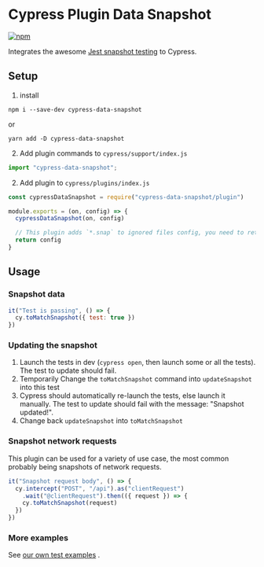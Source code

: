 # Cypress Plugin Data Snapshot

[![npm](https://img.shields.io/npm/v/cypress-data-snapshot)](https://www.npmjs.com/package/cypress-data-snapshot)

Integrates the awesome [Jest snapshot testing](https://jestjs.io/docs/snapshot-testing) to Cypress.

## Setup

1. install

```
npm i --save-dev cypress-data-snapshot
```

or

```
yarn add -D cypress-data-snapshot
```

2. Add plugin commands to `cypress/support/index.js`

```javascript
import "cypress-data-snapshot";
```

2. Add plugin to `cypress/plugins/index.js`

```javascript
const cypressDataSnapshot = require("cypress-data-snapshot/plugin")

module.exports = (on, config) => {
  cypressDataSnapshot(on, config)

  // This plugin adds `*.snap` to ignored files config, you need to return config for it to take effect
  return config
}
```

## Usage

### Snapshot data

```javascript
it("Test is passing", () => {
  cy.toMatchSnapshot({ test: true })
})
```

### Updating the snapshot

1. Launch the tests in dev (`cypress open`, then launch some or all the tests). The test to update should fail.
2. Temporarily Change the `toMatchSnapshot` command into `updateSnapshot` into this test
3. Cypress should automatically re-launch the tests, else launch it manually. The test to update should fail with the
   message: "Snapshot updated!".
4. Change back `updateSnapshot` into `toMatchSnapshot`

### Snapshot network requests

This plugin can be used for a variety of use case, the most common probably being snapshots of network requests.

```javascript
it("Snapshot request body", () => {
  cy.intercept("POST", "/api").as("clientRequest")
    .wait("@clientRequest").then(({ request }) => {
    cy.toMatchSnapshot(request)
  })
})
```

### More examples

See [our own test examples](https://github.com/matchawine/cypressDataSnapshot/blob/main/cypress/integration/expectedToPass.js)
.
